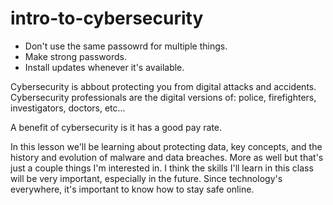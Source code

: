 # intro-to-cybersecurity


- Don't use the same passowrd for multiple things.
- Make strong passwords.
- Install updates whenever it's available.

Cybersecurity is abbout protecting you from digital attacks and accidents. Cybersecurity professionals are the digital versions of: police, firefighters, investigators, doctors, etc... 

A benefit of cybersecurity is it has a good pay rate. 


In this lesson we'll be learning about protecting data, key concepts, and the history and evolution of malware and data breaches. More as well but that's just a couple things I'm interested in. I think the skills I'll learn in this class will be very important, especially in the future. Since technology's everywhere, it's important to know how to stay safe online. 


